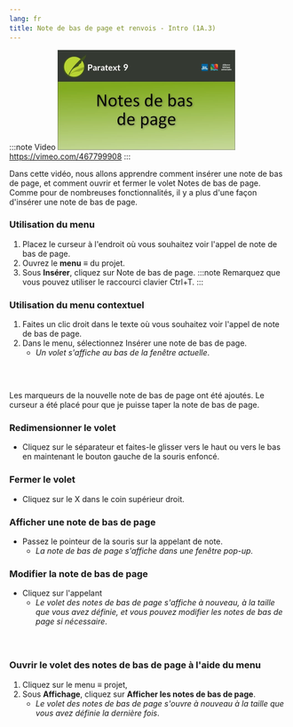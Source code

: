 ```yaml
---
lang: fr
title: Note de bas de page et renvois - Intro (1A.3)
---
```


:::note Video
[![ ](../../media/1A.3.png)](https://vimeo.com/467799908)  
https://vimeo.com/467799908
:::

Dans cette vidéo, nous allons apprendre comment insérer une note de bas de page, et comment ouvrir et fermer le volet Notes de bas de page. Comme pour de nombreuses fonctionnalités, il y a plus d'une façon d'insérer une note de bas de page. 
### Utilisation du menu
1.  Placez le curseur à l'endroit où vous souhaitez voir l'appel de note de bas de page. 
1.  Ouvrez le **menu** ≡ du projet. 
1.  Sous **Insérer**, cliquez sur Note de bas de page.
:::note
Remarquez que vous pouvez utiliser le raccourci clavier Ctrl+T.
:::
### Utilisation du menu contextuel
1.  Faites un clic droit dans le texte où vous souhaitez voir l'appel de note de bas de page. 
1.  Dans le menu, sélectionnez Insérer une note de bas de page.   
     - *Un volet s'affiche au bas de la fenêtre actuelle*.  
#####  

Les marqueurs de la nouvelle note de bas de page ont été ajoutés. 
Le curseur a été placé pour que je puisse taper la note de bas de page. 
### Redimensionner le volet
-  Cliquez sur le séparateur et faites-le glisser vers le haut ou vers le bas en maintenant le bouton gauche de la souris enfoncé. 
### Fermer le volet
-  Cliquez sur le X dans le coin supérieur droit.
### Afficher une note de bas de page
-  Passez le pointeur de la souris sur la appelant de note.  
    -  *La note de bas de page s'affiche dans une fenêtre pop-up.* 


### Modifier la note de bas de page
-  Cliquez sur l'appelant
    -  *Le volet des notes de bas de page s'affiche à nouveau, à la taille que vous avez définie, et vous pouvez modifier les notes de bas de page si nécessaire*.

#####  

### Ouvrir le volet des notes de bas de page à l'aide du menu
1.  Cliquez sur le menu ≡ projet, 
1.  Sous **Affichage**, cliquez sur **Afficher les notes de bas de page**.   
     -  *Le volet des notes de bas de page s'ouvre à nouveau à la taille que vous avez définie la dernière fois*. 

